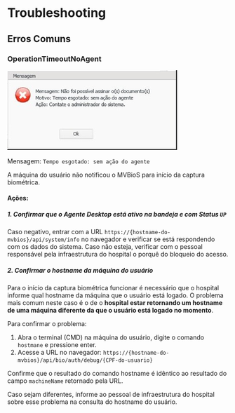 ﻿# Troubleshooting

## Erros Comuns

### OperationTimeoutNoAgent

![Alert Box Image](/images/mvbiosigner/timeout-noagent.png)


Mensagem: `Tempo esgotado: sem ação do agente`

A máquina do usuário não notificou o MVBioS para início da captura biométrica.

#### Ações:

##### 1. Confirmar que o Agente Desktop está ativo na bandeja e com Status `UP`

Caso negativo, entrar com a URL `https://{hostname-do-mvbios}/api/system/info` no navegador e verificar se está respondendo com os dados do sistema.
Caso não esteja, verificar com o pessoal responsável pela infraestrutura do hospital o porquê do bloqueio do acesso.

##### 2. Confirmar o hostname da máquina do usuário

Para o início da captura biométrica funcionar é necessário que o hospital informe qual hostname da máquina que o usuário está logado.
O problema mais comum neste caso é o de o **hospital estar retornando um hostname de uma máquina diferente da que o usuário está logado no momento**.

Para confirmar o problema:

1. Abra o terminal (CMD) na máquina do usuário, digite o comando `hostmane` e pressione enter.
1. Acesse a URL no navegador: `https://{hostname-do-mvbios}/api/bio/auth/debug/{CPF-do-usuario}`

Confirme que o resultado do comando hostname é idêntico ao resultado do campo `machineName` retornado pela URL.

Caso sejam diferentes, informe ao pessoal de infraestrutura do hospital sobre esse problema na consulta do hostname do usuário.
